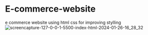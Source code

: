 # E-commerce-website
e commerce website using html css for improving stylling
![screencapture-127-0-0-1-5500-index-html-2024-01-26-16_28_32](https://github.com/kashifali0969082/E-commerce-website/assets/144449902/d81332f7-60b8-498c-93a0-21fb323a7c02)
